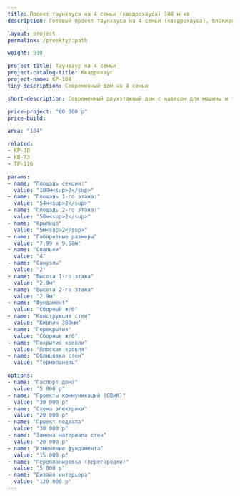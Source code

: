 ```yaml
---
title: Проект таунхауса на 4 семьи (квадрохауса) 104 м кв
description: Готовый проект таунхауса на 4 семьи (квадрохауса), блокированного жилого дома. Площадь секции&#58; 104 м.кв.

layout: project
permalink: /proekty/:path

weight: 510

project-title: Таунхаус на 4 семьи
project-catalog-title: Квадрохаус
project-name: KP-104
tiny-description: Современный дом на 4 семьи

short-description: Современный двухэтажный дом с навесом для машины и террасой. Просторная гостиная позволит собраться всей семьей за праздничным столом, а после вкусного ужина выйти на террасу, завернуться в плед, пить горячий чай и любоваться красивым видом на сад.

price-project: "80 000 р"
price-build:

area: "104"

related:
- KP-70
- KB-73
- TP-116

params:
- name: "Площадь секции:"
  value: "104м<sup>2</sup>"
- name: "Площадь 1-го этажа:"
  value: "54м<sup>2</sup>"
- name: "Площадь 2-го этажа:"
  value: "50м<sup>2</sup>"
- name: "Крыльцо"
  value: "5м<sup>2</sup>"
- name: "Габаритные размеры"
  value: "7.99 x 9.58м"
- name: "Спальни"
  value: "4"
- name: "Санузлы"
  value: "2"
- name: "Высота 1-го этажа"
  value: "2.9м"
- name: "Высота 2-го этажа"
  value: "2.9м"
- name: "Фундамент"
  value: "Сборный ж/б"
- name: "Конструкция стен"
  value: "Кирпич 380мм"
- name: "Перекрытия"
  value: "Сборные ж/б"
- name: "Покрытие кровли"
  value: "Плоская кровля"
- name: "Облицовка стен"
  value: "Термопанель"

options:
- name: "Паспорт дома"
  value: "5 000 р"
- name: "Проекты коммуникаций (ОВиК)"
  value: "30 000 р"
- name: "Схема электрики"
  value: "20 000 р"
- name: "Проект подвала"
  value: "30 000 р"
- name: "Замена материала стен"
  value: "20 000 р"
- name: "Изменение фундамента"
  value: "15 000 р"
- name: "Перепланировка (перегородки)"
  value: "5 000 р"
- name: "Дизайн интерьера"
  value: "120 000 р"
---
```


